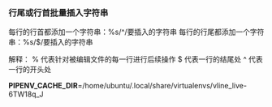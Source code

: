 ### 行尾或行首批量插入字符串

每行的行首都添加一个字符串：%s/^/要插入的字符串
每行的行尾都添加一个字符串：%s/$/要插入的字符串

解释：
% 代表针对被编辑文件的每一行进行后续操作
$ 代表一行的结尾处
^ 代表一行的开头处





**PIPENV_CACHE_DIR**=/home/ubuntu/.local/share/virtualenvs/vline_live-6TW18q_J

